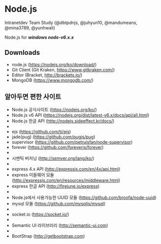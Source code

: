 # Node.js #

Intranetdev Team Study (@dbtpdnjs, @juhyun10, @mandumeans, @mina3789, @yunhwali)

Node.js for ***windows node-v6.x.x***

Downloads
-
- node.js (https://nodejs.org/ko/download/)
- Git Client (Git Kraken, https://www.gitkraken.com/)
- Editor (Bracket, http://brackets.io/)
- MongoDB (https://www.mongodb.com/)

알아두면 편한 사이트
-
- Node.js 공식사이트 (https://nodejs.org/ko/)
- Node.js v6 API (https://nodejs.org/dist/latest-v6.x/docs/api/all.html)
- Node.js 한글 API (http://nodejs.sideeffect.kr/docs/)
-
- ejs (https://github.com/tj/ejs)
- jade(pug) (https://github.com/pugjs/pug)
- supervisor (https://github.com/petruisfan/node-supervisor)
- forever (https://github.com/foreverjs/forever)
-
- 시멘틱 버저닝 (http://semver.org/lang/ko/)
-
- express 4.x API (http://expressjs.com/en/4x/api.html)
- express 미들웨어 모듈 (http://expressjs.com/en/resources/middleware.html)
- express 한글 API (http://firejune.io/express)
-
- Node.js에서 사용가능한 UUID 모듈 (https://github.com/broofa/node-uuid)
- mysql 모듈 (https://github.com/mysqljs/mysql)
-
- socket.io (https://socket.io/)
-
- Semantic UI 라이브러리 (http://semantic-ui.com)
-
- BootStrap (http://getbootstrap.com)